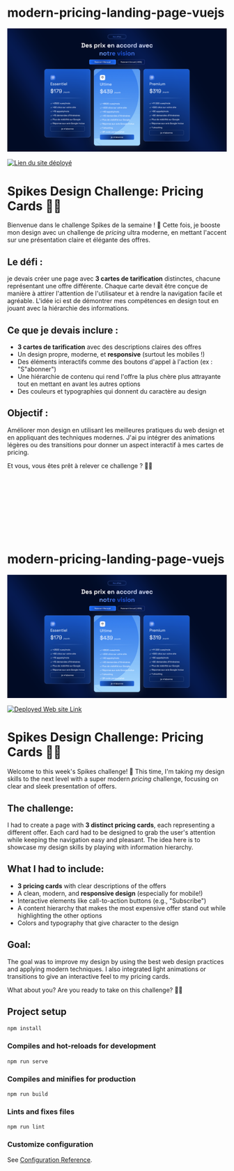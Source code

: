 # modern-pricing-landing-page-vuejs

![Capture d'écran du projet](screen.png)

[![Lien du site déployé]()](https://modern-landing-page-pricing-vuejs.vercel.app/)


# Spikes Design Challenge: Pricing Cards 🎨💡

Bienvenue dans le challenge Spikes de la semaine ! 🎉 Cette fois, je booste mon design avec un challenge de *pricing* ultra moderne, en mettant l'accent sur une présentation claire et élégante des offres. 

## Le défi : 

je devais créer une page avec **3 cartes de tarification** distinctes, chacune représentant une offre différente. Chaque carte devait être conçue de manière à attirer l'attention de l'utilisateur et à rendre la navigation facile et agréable. L'idée ici est de démontrer mes compétences en design tout en jouant avec la hiérarchie des informations.

## Ce que je devais inclure :
- **3 cartes de tarification** avec des descriptions claires des offres
- Un design propre, moderne, et **responsive** (surtout les mobiles !)
- Des éléments interactifs comme des boutons d'appel à l'action (ex : "S"abonner")
- Une hiérarchie de contenu qui rend l'offre la plus chère plus attrayante tout en mettant en avant les autres options
- Des couleurs et typographies qui donnent du caractère au design

## Objectif :
Améliorer mon design en utilisant les meilleures pratiques du web design et en appliquant des techniques modernes. J'ai pu intégrer des animations légères ou des transitions pour donner un aspect interactif à mes cartes de pricing.

Et vous, vous êtes prêt à relever ce challenge ? 💪🚀









<br><br><br><br><br><br><br><br>


# modern-pricing-landing-page-vuejs

![Project ScreenShot](screen.png)

[![Deployed Web site Link]()](https://modern-landing-page-pricing-vuejs.vercel.app/)

# Spikes Design Challenge: Pricing Cards 🎨💡

Welcome to this week's Spikes challenge! 🎉 This time, I'm taking my design skills to the next level with a super modern *pricing* challenge, focusing on clear and sleek presentation of offers.

## The challenge: 

I had to create a page with **3 distinct pricing cards**, each representing a different offer. Each card had to be designed to grab the user's attention while keeping the navigation easy and pleasant. The idea here is to showcase my design skills by playing with information hierarchy.

## What I had to include:
- **3 pricing cards** with clear descriptions of the offers
- A clean, modern, and **responsive design** (especially for mobile!)
- Interactive elements like call-to-action buttons (e.g., "Subscribe")
- A content hierarchy that makes the most expensive offer stand out while highlighting the other options
- Colors and typography that give character to the design

## Goal:
The goal was to improve my design by using the best web design practices and applying modern techniques. I also integrated light animations or transitions to give an interactive feel to my pricing cards.

What about you? Are you ready to take on this challenge? 💪🚀



## Project setup
```
npm install
```

### Compiles and hot-reloads for development
```
npm run serve
```

### Compiles and minifies for production
```
npm run build
```

### Lints and fixes files
```
npm run lint
```

### Customize configuration
See [Configuration Reference](https://cli.vuejs.org/config/).
